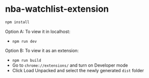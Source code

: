 # nba-watchlist-extension



```bash
npm install
```


Option A:
To view it in localhost: 
- `npm run dev`


Option B:
To view it as an extension: 
- `npm run build` 
- Go to `chrome://extensions/` and turn on Developer mode
- Click Load Unpacked and select the newly generated `dist` folder

